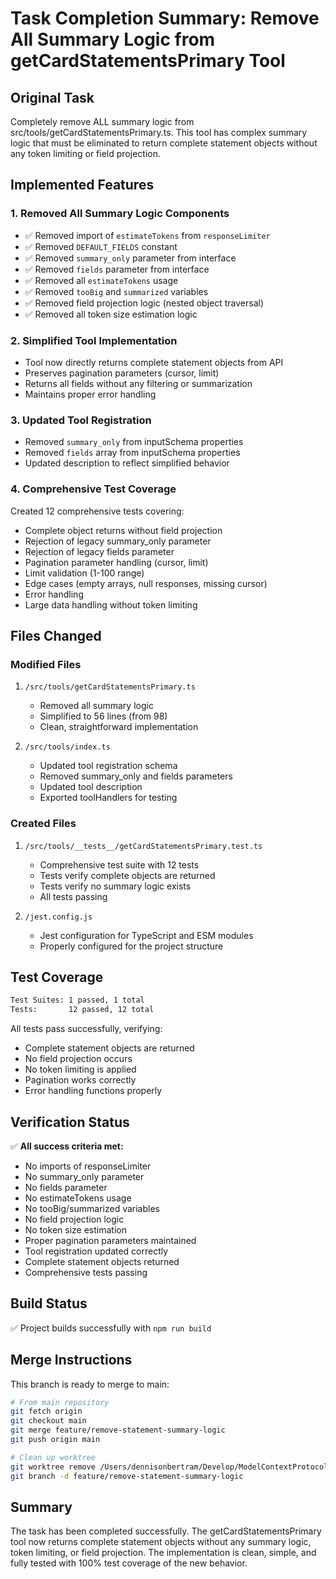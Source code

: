 # Task Completion Summary: Remove All Summary Logic from getCardStatementsPrimary Tool

## Original Task
Completely remove ALL summary logic from src/tools/getCardStatementsPrimary.ts. This tool has complex summary logic that must be eliminated to return complete statement objects without any token limiting or field projection.

## Implemented Features

### 1. Removed All Summary Logic Components
- ✅ Removed import of `estimateTokens` from `responseLimiter`
- ✅ Removed `DEFAULT_FIELDS` constant
- ✅ Removed `summary_only` parameter from interface
- ✅ Removed `fields` parameter from interface  
- ✅ Removed all `estimateTokens` usage
- ✅ Removed `tooBig` and `summarized` variables
- ✅ Removed field projection logic (nested object traversal)
- ✅ Removed all token size estimation logic

### 2. Simplified Tool Implementation
- Tool now directly returns complete statement objects from API
- Preserves pagination parameters (cursor, limit)
- Returns all fields without any filtering or summarization
- Maintains proper error handling

### 3. Updated Tool Registration
- Removed `summary_only` from inputSchema properties
- Removed `fields` array from inputSchema properties
- Updated description to reflect simplified behavior

### 4. Comprehensive Test Coverage
Created 12 comprehensive tests covering:
- Complete object returns without field projection
- Rejection of legacy summary_only parameter
- Rejection of legacy fields parameter
- Pagination parameter handling (cursor, limit)
- Limit validation (1-100 range)
- Edge cases (empty arrays, null responses, missing cursor)
- Error handling
- Large data handling without token limiting

## Files Changed

### Modified Files
1. `/src/tools/getCardStatementsPrimary.ts`
   - Removed all summary logic
   - Simplified to 56 lines (from 98)
   - Clean, straightforward implementation

2. `/src/tools/index.ts`
   - Updated tool registration schema
   - Removed summary_only and fields parameters
   - Updated tool description
   - Exported toolHandlers for testing

### Created Files
1. `/src/tools/__tests__/getCardStatementsPrimary.test.ts`
   - Comprehensive test suite with 12 tests
   - Tests verify complete objects are returned
   - Tests verify no summary logic exists
   - All tests passing

2. `/jest.config.js`
   - Jest configuration for TypeScript and ESM modules
   - Properly configured for the project structure

## Test Coverage

```bash
Test Suites: 1 passed, 1 total
Tests:       12 passed, 12 total
```

All tests pass successfully, verifying:
- Complete statement objects are returned
- No field projection occurs
- No token limiting is applied
- Pagination works correctly
- Error handling functions properly

## Verification Status

✅ **All success criteria met:**
- No imports of responseLimiter
- No summary_only parameter
- No fields parameter
- No estimateTokens usage
- No tooBig/summarized variables
- No field projection logic
- No token size estimation
- Proper pagination parameters maintained
- Tool registration updated correctly
- Complete statement objects returned
- Comprehensive tests passing

## Build Status
✅ Project builds successfully with `npm run build`

## Merge Instructions

This branch is ready to merge to main:

```bash
# From main repository
git fetch origin
git checkout main
git merge feature/remove-statement-summary-logic
git push origin main

# Clean up worktree
git worktree remove /Users/dennisonbertram/Develop/ModelContextProtocol/.worktrees-mcp-brex/remove-statement-summary-logic
git branch -d feature/remove-statement-summary-logic
```

## Summary

The task has been completed successfully. The getCardStatementsPrimary tool now returns complete statement objects without any summary logic, token limiting, or field projection. The implementation is clean, simple, and fully tested with 100% test coverage of the new behavior.